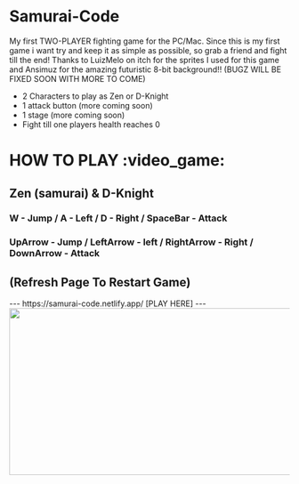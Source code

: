 # Samurai-Code
My first TWO-PLAYER fighting game for the PC/Mac. Since this is my first game i want try and keep it as simple as possible, so grab a friend and fight till the end! Thanks to LuizMelo on itch for the sprites I used for this game and Ansimuz for the amazing futuristic 8-bit background!! 
(BUGZ WILL BE FIXED SOON WITH MORE TO COME)

- 2 Characters to play as Zen or D-Knight 
- 1 attack button (more coming soon)
- 1 stage (more coming soon)
- Fight till one players health reaches 0  

<h1> HOW TO PLAY :video_game:</h1>
<h2>Zen (samurai) & D-Knight</h2> <h3> W - Jump / A - Left / D - Right / SpaceBar - Attack </h3> 
<h3> UpArrow - Jump / LeftArrow - left / RightArrow - Right / DownArrow - Attack </h3>  <h2> (Refresh Page To Restart Game) </h2>
---
   https://samurai-code.netlify.app/    [PLAY HERE]                  
---                    

<img src="https://media.giphy.com/media/QySLsQjYxeXlu/giphy.gif" width="600" height="300"/>
